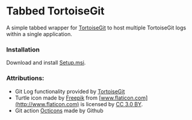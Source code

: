# Tabbed TortoiseGit

A simple tabbed wrapper for [TortoiseGit](https://tortoisegit.org/) to host multiple TortoiseGit logs within a single application.


### Installation
Download and install [Setup.msi](https://github.com/anickle060193/tabbed_tortoise_git/raw/0.10.0/Setup/Output/Setup.msi).


### Attributions:
* Git Log functionality provided by [TortoiseGit](https://tortoisegit.org/)
* Turtle icon made by [Freepik](http://www.freepik.com) from [www.flaticon.com](http://www.flaticon.com) is licensed by [CC 3.0 BY](http://creativecommons.org/licenses/by/3.0/).
* Git action [Octicons](https://octicons.github.com/) made by Github
